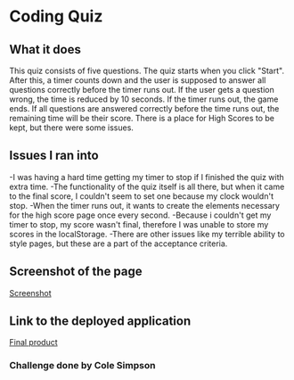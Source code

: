 # Coding Quiz

## What it does

This quiz consists of five questions. The quiz starts when you click "Start". After this, a timer counts down and the user is supposed to answer all questions correctly before the timer runs out. If the user gets a question wrong, the time is reduced by 10 seconds. If the timer runs out, the game ends. If all questions are answered correctly before the time runs out, the remaining time will be their score. There is a place for High Scores to be kept, but there were some issues.

## Issues I ran into

-I was having a hard time getting my timer to stop if I finished the quiz with extra time.
-The functionality of the quiz itself is all there, but when it came to the final score, I couldn't seem to set one because my clock wouldn't stop.
-When the timer runs out, it wants to create the elements necessary for the high score page once every second.
-Because i couldn't get my timer to stop, my score wasn't final, therefore I was unable to store my scores in the localStorage.
-There are other issues like my terrible ability to style pages, but these are a part of the acceptance criteria.

## Screenshot of the page

[Screenshot](https://imgur.com/gallery/pB1Kknz)

## Link to the deployed application

[Final product](https://cole22simpson.github.io/week-1-refactor-challenge/)

### Challenge done by Cole Simpson